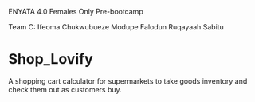 ENYATA 4.0 Females Only Pre-bootcamp

Team C:
Ifeoma Chukwubueze
Modupe Falodun
Ruqayaah Sabitu

# Shop_Lovify
A shopping cart calculator for supermarkets to take goods inventory and check them out as customers buy.

